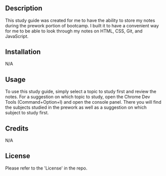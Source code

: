 # <Prework Study Guide Webpage>

## Description

This study guide was created for me to have the ability to store my notes during the prework portion of bootcamp. I built it to have a convenient way for me to be able to look through my notes on HTML, CSS, Git, and JavaScript.

## Installation

N/A

## Usage

To use this study guide, simply select a topic to study first and review the notes. For a suggestion on which topic to study, open the Chrome Dev Tools (Command+Option+I) and open the console panel. There you will find the subjects studied in the prework as well as a suggestion on which subject to study first.

## Credits

N/A

## License

Please refer to the 'License' in the repo.